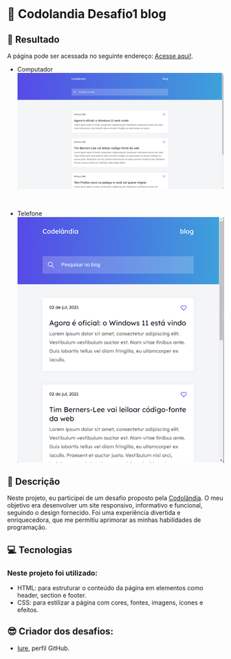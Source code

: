 # 🚀 Codolandia Desafio1 blog

## 🔗 Resultado
A página pode ser acessada no seguinte endereço: [Acesse aqui!](https://codolandia-desafio-1.vercel.app/).
- Computador
![computador](/src/image/capturas/Captura%20de%20tela%202023-11-28%20205321.png)
<br>

- Telefone <br>
 ![celular](/src/image/capturas/Captura%20de%20tela%202023-11-28%20205354.png)

## 📝 Descrição
Neste projeto, eu participei de um desafio proposto pela [Codolândia](https://www.figma.com/file/Yb9IBH56g7T1hdIyZ3BMNO/Desafios---Codel%C3%A2ndia?node-id=624%3A2&mode=dev). O meu objetivo era desenvolver um site responsivo, informativo e funcional, seguindo o design fornecido. Foi uma experiência divertida e enriquecedora, que me permitiu aprimorar as minhas habilidades de programação.

## 💻 Tecnologias

### Neste projeto foi utilizado:
- HTML: para estruturar o conteúdo da página em elementos como header, section e footer.
- CSS: para estilizar a página com cores, fontes, imagens, ícones e efeitos.

## 😎 Criador dos desafios:
-  [Iure](https://github.com/iuricode), perfil GitHub. 
